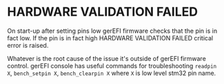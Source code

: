 # HARDWARE VALIDATION FAILED

On start-up after setting pins low gerEFI firmware checks that the pin is in fact low. If the pin is in fact high HARDWARE VALIDATION FAILED critical error is raised.

Whatever is the root cause of the issue it's outside of gerEFI firmware control. gerEFI console has useful commands for troubleshooting ``readpin X``, ``bench_setpin X``, ``bench_clearpin X`` where ``X`` is low level stm32 pin name.
